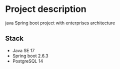 # Project description
java Spring boot project with enterprises architecture

## Stack
<ul>
    <li>Java SE 17</li>
    <li>Spring boot 2.6.3</li>
    <li>PostgreSQL 14</li>
</ul>


